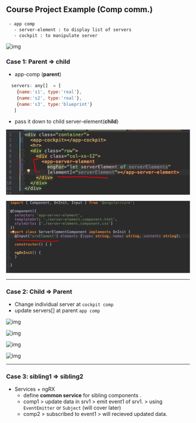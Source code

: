 ## Course Project Example (Comp comm.)
```
 - app comp 
   - server-element : to display list of servers
   - cockpit : to manipulate server
```
![img](https://github.com/lekhrajdinkar/NG6/blob/master/notes/assets/basic/cp/7.JPG)

### Case 1: Parent => child
- app-comp (**parent**)
```js
  servers: any[]  = [
    {name:'s1', type:'real'},
    {name:'s2', type:'real'},
    {name:'s3', type:'blueprint'}
   ] 
```
- pass it down to child server-element(**child**) 

![img](../999_assets/basic/12.JPG)

![img](../999_assets/basic/13.JPG)

---
### Case 2: Child => Parent
- Change individual server at `cockpit comp`
- update servers[] at parent `app comp`

![img](https://github.com/lekhrajdinkar/NG6/blob/master/notes/assets/basic/comp/05.jpg)

![img](https://github.com/lekhrajdinkar/NG6/blob/master/notes/assets/basic/comp/06.jpg)

![img](https://github.com/lekhrajdinkar/NG6/blob/master/notes/assets/basic/comp/03.jpg)

![img](https://github.com/lekhrajdinkar/NG6/blob/master/notes/assets/basic/comp/02.jpg)

---
### Case 3: sibling1 => sibling2
- Services +  ngRX
  - define **common service** for sibling components .
  - comp1 > update data in srv1 > emit event1 of srv1. > using `EventEmitter` or `Subject` (will cover later)
  - comp2 > subscribed to event1 > will recieved updated data.


